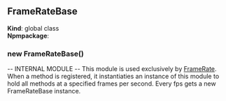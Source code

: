 <a name="FrameRateBase"></a>

## FrameRateBase
**Kind**: global class  
**Npmpackage**:   
<a name="new_FrameRateBase_new"></a>

### new FrameRateBase()
-- INTERNAL MODULE --
		This module is used exclusively by [FrameRate](#FrameRate).  When a method is registered, it instantiaties an instance of this module to hold all methods at a 
		specified frames per second.  Every fps gets a new FrameRateBase instance.

